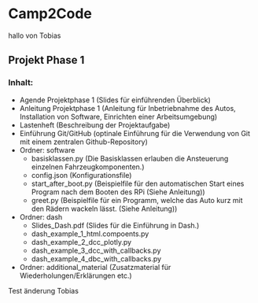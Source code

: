 # Camp2Code
hallo von Tobias
## Projekt Phase 1

### Inhalt:
- Agende Projektphase 1 (Slides für einführenden Überblick)
- Anleitung Projektphase 1 (Anleitung für Inbetriebnahme des Autos, Installation von Software, Einrichten einer Arbeitsumgebung)
- Lastenheft (Beschreibung der Projektaufgabe)
- Einführung Git/GitHub (optinale Einführung für die Verwendung von Git mit einem zentralen Github-Repository)
- Ordner: software 
    - basisklassen.py (Die Basisklassen erlauben die Ansteuerung einzelnen Fahrzeugkomponenten.)
    - config.json (Konfigurationsfile)
    - start_after_boot.py (Beispielfile für den automatischen Start eines Program nach dem Booten des RPi (Siehe Anleitung))
    - greet.py (Beispielfile für ein Programm, welche das Auto kurz mit den Rädern wackeln lässt. (Siehe Anleitung))
- Ordner: dash 
    - Slides_Dash.pdf (Slides für die Einführung in Dash.)
    - dash_example_1_html.compoents.py
    - dash_example_2_dcc_plotly.py
    - dash_example_3_dcc_with_callbacks.py
    - dash_example_4_dbc_with_callbacks.py
- Ordner: additional_material (Zusatzmaterial für Wiederholungen/Erklärungen etc.)

Test änderung Tobias
